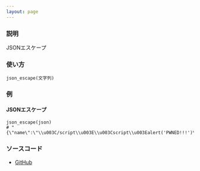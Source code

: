 ```yaml
---
layout: page
---
```

### 説明
JSONエスケープ

### 使い方
    json_escape(文字列)

### 例
#### JSONエスケープ
    json_escape(json)
    # "{\"name\":\"\\u003C/script\\u003E\\u003Cscript\\u003Ealert('PWNED!!!')\\u003C/script\\u003E\"}"

### ソースコード
* [GitHub](https://github.com/rails/rails/blob/f33d52c95217212cbacc8d5e44b5a8e3cdc6f5b3/activesupport/lib/active_support/core_ext/string/output_safety.rb#L113)